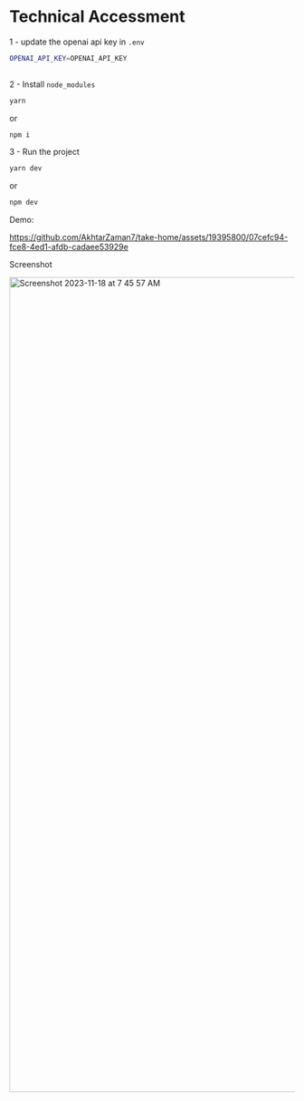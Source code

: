 # Technical Accessment

1 - update the openai api key in  ```.env```

```bash
OPENAI_API_KEY=OPENAI_API_KEY
  
```


2 - Install ```node_modules```

```bash
yarn  
```

or

```bash
npm i
```

3 - Run the project
```bash
yarn dev
```

or

```bash
npm dev
```

Demo: 

https://github.com/AkhtarZaman7/take-home/assets/19395800/07cefc94-fce8-4ed1-afdb-cadaee53929e

Screenshot

<img width="1439" alt="Screenshot 2023-11-18 at 7 45 57 AM" src="https://github.com/AkhtarZaman7/take-home/assets/19395800/66445bd4-7e04-4ff8-8db5-13f57a05f7d0">

